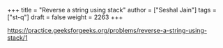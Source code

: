 +++
title = "Reverse a string using stack"
author = ["Seshal Jain"]
tags = ["st-q"]
draft = false
weight = 2263
+++

<https://practice.geeksforgeeks.org/problems/reverse-a-string-using-stack/1>

